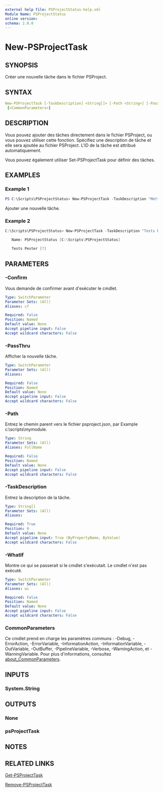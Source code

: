 ```yaml
---
external help file: PSProjectStatus-help.xml
Module Name: PSProjectStatus
online version:
schema: 2.0.0
---
```


# New-PSProjectTask

## SYNOPSIS

Créer une nouvelle tâche dans le fichier PSProject.

## SYNTAX

```yaml
New-PSProjectTask [-TaskDescription] <String[]> [-Path <String>] [-PassThru] [-WhatIf] [-Confirm]
 [<CommonParameters>]
```

## DESCRIPTION

Vous pouvez ajouter des tâches directement dans le fichier PSProject, ou vous pouvez utiliser cette fonction. Spécifiez une description de tâche et elle sera ajoutée au fichier PSProject. L'ID de la tâche est attribué automatiquement.

Vous pouvez également utiliser Set-PSProjectTask pour définir des tâches.

## EXAMPLES

### Example 1

```powershell
PS C:\Scripts\PSProjectStatus> New-PSProjectTask -TaskDescription "Mettre à jour le README"
```

Ajouter une nouvelle tâche.

### Example 2

```powershell
C:\Scripts\PSProjectStatus> New-PSProjectTask -TaskDescription "Tests Pester" -PassThru

   Name: PSProjectStatus [C:\Scripts\PSProjectStatus]

   Tests Pester [7]
```

## PARAMETERS

### -Confirm

Vous demande de confirmer avant d'exécuter le cmdlet.

```yaml
Type: SwitchParameter
Parameter Sets: (All)
Aliases: cf

Required: False
Position: Named
Default value: None
Accept pipeline input: False
Accept wildcard characters: False
```

### -PassThru

Afficher la nouvelle tâche.

```yaml
Type: SwitchParameter
Parameter Sets: (All)
Aliases:

Required: False
Position: Named
Default value: None
Accept pipeline input: False
Accept wildcard characters: False
```

### -Path

Entrez le chemin parent vers le fichier psproject.json, par Example c:\scripts\mymodule.

```yaml
Type: String
Parameter Sets: (All)
Aliases: FullName

Required: False
Position: Named
Default value: None
Accept pipeline input: False
Accept wildcard characters: False
```

### -TaskDescription

Entrez la description de la tâche.

```yaml
Type: String[]
Parameter Sets: (All)
Aliases:

Required: True
Position: 0
Default value: None
Accept pipeline input: True (ByPropertyName, ByValue)
Accept wildcard characters: False
```

### -WhatIf

Montre ce qui se passerait si le cmdlet s'exécutait.
Le cmdlet n'est pas exécuté.

```yaml
Type: SwitchParameter
Parameter Sets: (All)
Aliases: wi

Required: False
Position: Named
Default value: None
Accept pipeline input: False
Accept wildcard characters: False
```

### CommonParameters

Ce cmdlet prend en charge les paramètres communs : -Debug, -ErrorAction, -ErrorVariable, -InformationAction, -InformationVariable, -OutVariable, -OutBuffer, -PipelineVariable, -Verbose, -WarningAction, et -WarningVariable. Pour plus d'informations, consultez [about_CommonParameters](http://go.microsoft.com/fwlink/?LinkID=113216).

## INPUTS

### System.String

## OUTPUTS

### None

### psProjectTask

## NOTES

## RELATED LINKS

[Get-PSProjectTask](Get-PSProjectTask.md)

[Remove-PSProjectTask](Remove-PSProjectTask.md)
